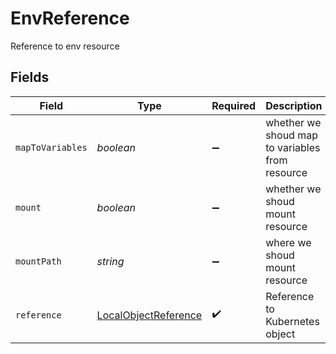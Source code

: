 # EnvReference

Reference to env resource


## Fields

| Field                                                               | Type                                                                | Required                                                            | Description                                                         | Example                                                             |
| ------------------------------------------------------------------- | ------------------------------------------------------------------- | ------------------------------------------------------------------- | ------------------------------------------------------------------- | ------------------------------------------------------------------- |
| `mapToVariables`                                                    | *boolean*                                                           | :heavy_minus_sign:                                                  | whether we shoud map to variables from resource                     |                                                                     |
| `mount`                                                             | *boolean*                                                           | :heavy_minus_sign:                                                  | whether we shoud mount resource                                     | /etc/data                                                           |
| `mountPath`                                                         | *string*                                                            | :heavy_minus_sign:                                                  | where we shoud mount resource                                       |                                                                     |
| `reference`                                                         | [LocalObjectReference](../../models/shared/localobjectreference.md) | :heavy_check_mark:                                                  | Reference to Kubernetes object                                      |                                                                     |